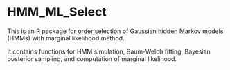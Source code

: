 # HMM_ML_Select

This is an R package for order selection of Gaussian hidden Markov models (HMMs) with marginal likelihood method. 

It contains functions for HMM simulation, Baum-Welch fitting, Bayesian posterior sampling, and computation of marginal likelihood. 
